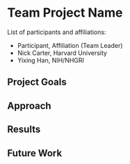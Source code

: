 # Team Project Name

List of participants and affiliations:
- Participant, Affiliation (Team Leader)
- Nick Carter, Harvard University
- Yixing Han, NIH/NHGRI

## Project Goals

## Approach

## Results

## Future Work
